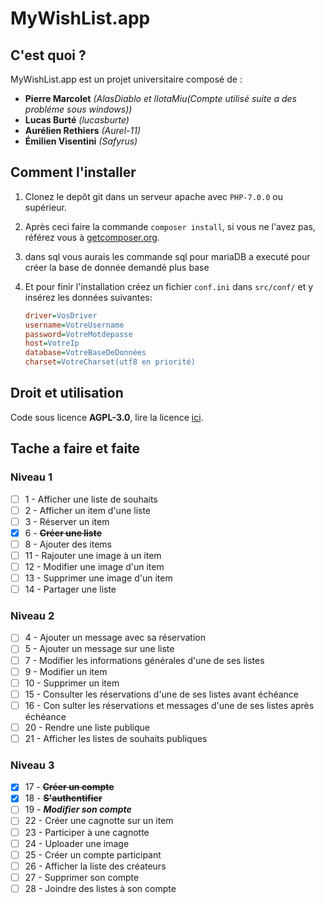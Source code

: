 # MyWishList.app

## C'est quoi ?

MyWishList.app est un projet universitaire composé de :
+ **Pierre Marcolet** *(AlasDiablo et lIotaMiu(Compte utilisé suite a des probléme sous windows))*
+ **Lucas Burté** *(lucasburte)*
+ **Aurélien Rethiers** *(Aurel-11)*
+ **Émilien Visentini** *(Safyrus)*

## Comment l'installer

1) Clonez le depôt git dans un serveur apache avec `PHP-7.0.0` ou supérieur.

2) Après ceci faire la commande `composer install`, si vous ne l'avez pas, référez vous à [getcomposer.org](https://getcomposer.org/).

3) dans sql vous aurais les commande sql pour mariaDB a executé pour créer la base de donnée demandé plus base

4) Et pour finir l'installation créez un fichier `conf.ini` dans `src/conf/` et y insérez les données suivantes:
    ```ini
    driver=VosDriver
    username=VotreUsername
    password=VotreMotdepasse
    host=VotreIp
    database=VotreBaseDeDonnées
    charset=VotreCharset(utf8 en priorité)
    ```

## Droit et utilisation

Code sous licence **AGPL-3.0**, lire la licence [ici](https://github.com/AlasDiablo/php-project-2019/blob/master/LICENSE).

## Tache a faire et faite

### Niveau 1

+ [ ] 1 - Afficher une liste de souhaits
+ [ ] 2 - Afficher un item d'une liste
+ [ ] 3 - Réserver un item
+ [x] 6 - **~~Créer une liste~~**
+ [ ] 8 - Ajouter des items
+ [ ] 11 - Rajouter une image à un item
+ [ ] 12 - Modifier une image d'un item
+ [ ] 13 - Supprimer une image d'un item
+ [ ] 14 - Partager une liste

### Niveau 2

+ [ ] 4 - Ajouter un message avec sa réservation
+ [ ] 5 - Ajouter un message sur une liste
+ [ ] 7 - Modifier les informations générales d'une de ses listes
+ [ ] 9 - Modifier un item
+ [ ] 10 - Supprimer un item
+ [ ] 15 - Consulter les réservations d'une de ses listes avant échéance
+ [ ] 16 - Con sulter les réservations et messages d'une de ses listes après échéance
+ [ ] 20 - Rendre une liste publique
+ [ ] 21 - Afficher les listes de souhaits publiques

### Niveau 3

+ [x] 17 - **~~Créer un compte~~**
+ [x] 18 - **~~S'authentifier~~**
+ [ ] 19 - ***Modifier son compte***
+ [ ] 22 - Créer une cagnotte sur un item
+ [ ] 23 - Participer à une cagnotte
+ [ ] 24 - Uploader une image
+ [ ] 25 - Créer un compte participant
+ [ ] 26 - Afficher la liste des créateurs 
+ [ ] 27 - Supprimer son compte
+ [ ] 28 - Joindre des listes à son compte

